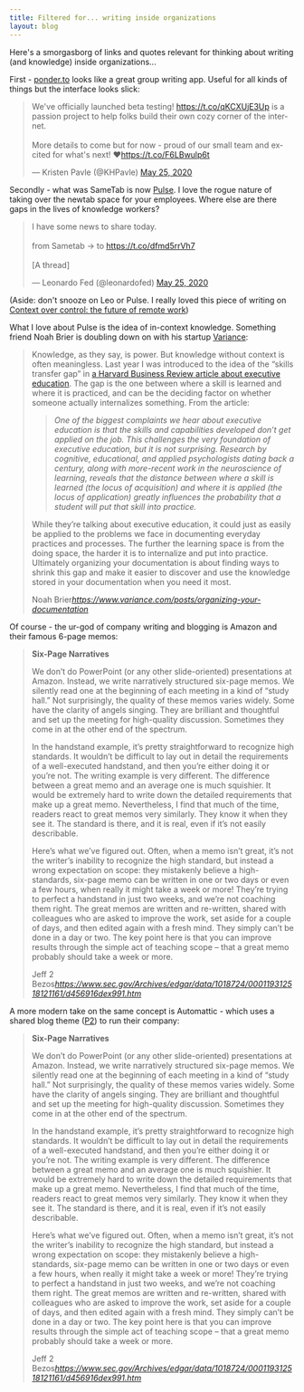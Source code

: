 ```yaml
---
title: Filtered for... writing inside organizations
layout: blog
---
```


Here's a smorgasborg of links and quotes relevant for thinking about writing (and knowledge) inside organizations...

First - [ponder.to](https://ponder.to/) looks like a great group writing app. Useful for all kinds of things but the interface looks slick:

<blockquote class="twitter-tweet"><p lang="en" dir="ltr">We&#39;ve officially launched beta testing! <a href="https://t.co/qKCXUjE3Up">https://t.co/qKCXUjE3Up</a> is a passion project to help folks build their own cozy corner of the internet. <br><br>More details to come but for now - proud of our small team and excited for what&#39;s next! ❤️<a href="https://t.co/F6LBwulp6t">https://t.co/F6LBwulp6t</a></p>&mdash; Kristen Pavle (@KHPavle) <a href="https://twitter.com/KHPavle/status/1265058357808775168?ref_src=twsrc%5Etfw">May 25, 2020</a></blockquote> <script async src="https://platform.twitter.com/widgets.js" charset="utf-8"></script>

Secondly - what was SameTab is now [Pulse](https://pulse.so/). I love the rogue nature of taking over the newtab space for your employees. Where else are there gaps in the lives of knowledge workers?

<blockquote class="twitter-tweet"><p lang="en" dir="ltr">I have some news to share today.<br><br>from Sametab → to <a href="https://t.co/dfmd5rrVh7">https://t.co/dfmd5rrVh7</a><br><br>[A thread]</p>&mdash; Leonardo Fed (@leonardofed) <a href="https://twitter.com/leonardofed/status/1264980016850513920?ref_src=twsrc%5Etfw">May 25, 2020</a></blockquote> <script async src="https://platform.twitter.com/widgets.js" charset="utf-8"></script>

(Aside: don't snooze on Leo or Pulse. I really loved this piece of writing on [Context over control: the future of remote work](https://pulse.so/operators/future-remote-working/))

What I love about Pulse is the idea of in-context knowledge. Something friend Noah Brier is doubling down on with his startup [Variance](https://variance.com):

<blockquote class="quoteback" data-title="Organizing Your Documentation | Variance" data-author="Noah Brier" cite="https://www.variance.com/posts/organizing-your-documentation">
<p>Knowledge, as they say, is power. But knowledge without context is often meaningless. Last year I was introduced to the idea of the “skills transfer gap” in <a href="https://hbr.org/2019/03/educating-the-next-generation-of-leaders" target="_blank">a Harvard Business Review article about executive education</a>. The gap is the one between where a skill is learned and where it is practiced, and can be the deciding factor on whether someone actually internalizes something. From the article:<br></p><blockquote><em>One of the biggest complaints we hear about executive education is that the skills and capabilities developed don’t get applied on the job. This challenges the very foundation of executive education, but it is not surprising. Research by cognitive, educational, and applied psychologists dating back a century, along with more-recent work in the neuroscience of learning, reveals that the distance between where a skill is learned (the locus of acquisition) and where it is applied (the locus of application) greatly influences the probability that a student will put that skill into practice.</em><br></blockquote><p>While they’re talking about executive education, it could just as easily be applied to the problems we face in documenting everyday practices and processes. The further the learning space is from the doing space, the harder it is to internalize and put into practice. Ultimately organizing your documentation is about finding ways to shrink this gap and make it easier to discover and use the knowledge stored in your documentation when you need it most.</p>
<footer>Noah Brier<cite><a href="https://www.variance.com/posts/organizing-your-documentation">https://www.variance.com/posts/organizing-your-documentation</a></cite></footer>
</blockquote><script note="UPDATE THIS 4REALZ" src="https://raw.githubusercontent.com/tomcritchlow/Citations-Magic/tom-branch/quoteback.js"></script>

Of course - the ur-god of company writing and blogging is Amazon and their famous 6-page memos:

<blockquote class="quoteback" data-title="SEC.gov" data-author="Jeff 2 Bezos" cite="https://www.sec.gov/Archives/edgar/data/1018724/000119312518121161/d456916dex991.htm">
<p><p><b>Six-Page Narratives </b></p>
<p>We don’t do PowerPoint (or any other slide-oriented) presentations at Amazon. Instead, we write narratively structured
six-page memos. We silently read one at the beginning of each meeting in a kind of “study hall.” Not surprisingly, the quality of these memos varies widely. Some have the clarity of angels singing.
They are brilliant and thoughtful and set up the meeting for high-quality discussion. Sometimes they come in at the other end of the spectrum. </p> <p>In the
handstand example, it’s pretty straightforward to recognize high standards. It wouldn’t be difficult to lay out in detail the requirements of a well-executed handstand, and then you’re either doing it or you’re not. The
writing example is very different. The difference between a great memo and an average one is much squishier. It would be extremely hard to write down the detailed requirements that make up a great memo. Nevertheless, I find that much of the time,
readers react to great memos very similarly. They know it when they see it. The standard is there, and it is real, even if it’s not easily describable. </p>
<p>Here’s what we’ve figured out. Often, when a memo isn’t great, it’s not the writer’s inability to recognize the high standard,
but instead a wrong expectation on scope: they mistakenly believe a high-standards, six-page memo can be written in one or two days or even a few hours, when really it might take a week or more!
They’re trying to perfect a handstand in just two weeks, and we’re not coaching them right. The great memos are written and re-written, shared with colleagues who are asked to improve the work, set
aside for a couple of days, and then edited again with a fresh mind. They simply can’t be done in a day or two. The key point here is that you can improve results through the simple act of teaching scope – that a great memo probably should
take a week or more.</p></p>
<footer>Jeff 2 Bezos<cite><a href="https://www.sec.gov/Archives/edgar/data/1018724/000119312518121161/d456916dex991.htm">https://www.sec.gov/Archives/edgar/data/1018724/000119312518121161/d456916dex991.htm</a></cite></footer>
</blockquote><script note="UPDATE THIS 4REALZ" src="https://raw.githubusercontent.com/tomcritchlow/Citations-Magic/tom-branch/quoteback.js"></script>

A more modern take on the same concept is Automattic - which uses a shared blog theme ([P2](https://p2theme.com/)) to run their company:

<blockquote class="quoteback" data-title="SEC.gov" data-author="Jeff 2 Bezos" cite="https://www.sec.gov/Archives/edgar/data/1018724/000119312518121161/d456916dex991.htm">
<p><b>Six-Page Narratives </b></p>
<p>We don’t do PowerPoint (or any other slide-oriented) presentations at Amazon. Instead, we write narratively structured
six-page memos. We silently read one at the beginning of each meeting in a kind of “study hall.” Not surprisingly, the quality of these memos varies widely. Some have the clarity of angels singing.
They are brilliant and thoughtful and set up the meeting for high-quality discussion. Sometimes they come in at the other end of the spectrum. </p> <p>In the
handstand example, it’s pretty straightforward to recognize high standards. It wouldn’t be difficult to lay out in detail the requirements of a well-executed handstand, and then you’re either doing it or you’re not. The
writing example is very different. The difference between a great memo and an average one is much squishier. It would be extremely hard to write down the detailed requirements that make up a great memo. Nevertheless, I find that much of the time,
readers react to great memos very similarly. They know it when they see it. The standard is there, and it is real, even if it’s not easily describable. </p>
<p>Here’s what we’ve figured out. Often, when a memo isn’t great, it’s not the writer’s inability to recognize the high standard,
but instead a wrong expectation on scope: they mistakenly believe a high-standards, six-page memo can be written in one or two days or even a few hours, when really it might take a week or more!
They’re trying to perfect a handstand in just two weeks, and we’re not coaching them right. The great memos are written and re-written, shared with colleagues who are asked to improve the work, set
aside for a couple of days, and then edited again with a fresh mind. They simply can’t be done in a day or two. The key point here is that you can improve results through the simple act of teaching scope – that a great memo probably should
take a week or more.</p>
<footer>Jeff 2 Bezos<cite><a href="https://www.sec.gov/Archives/edgar/data/1018724/000119312518121161/d456916dex991.htm">https://www.sec.gov/Archives/edgar/data/1018724/000119312518121161/d456916dex991.htm</a></cite></footer>
</blockquote><script note="UPDATE THIS 4REALZ" src="https://raw.githubusercontent.com/tomcritchlow/Citations-Magic/tom-branch/quoteback.js"></script>